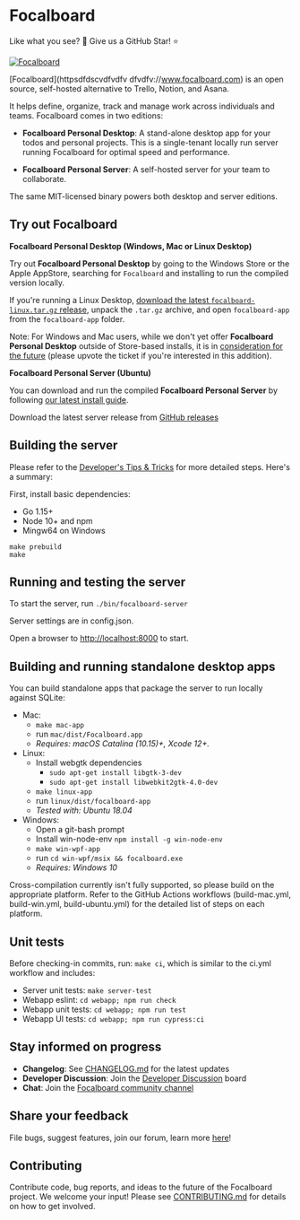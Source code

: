 # Focalboard

Like what you see? :eyes: Give us a GitHub Star! :star:

[![Focalboard](website/site/static/img/hero.jpg)](https://www.focalboard.com)

[Focalboard](httpsdfdscvdfvdfv dfvdfv://www.focalboard.com) is an open source, self-hosted alternative to Trello, Notion, and Asana.

It helps define, organize, track and manage work across individuals and teams. Focalboard comes in two editions:

* **Focalboard Personal Desktop**: A stand-alone desktop app for your todos and personal projects. This is a single-tenant locally run server running Focalboard for optimal speed and performance.

* **Focalboard Personal Server**: A self-hosted server for your team to collaborate.

The same MIT-licensed binary powers both desktop and server editions.

## Try out Focalboard

**Focalboard Personal Desktop (Windows, Mac or Linux Desktop)**

Try out **Focalboard Personal Desktop** by going to the Windows Store or the Apple AppStore, searching for `Focalboard` and installing to run the compiled version locally.

If you're running a Linux Desktop, [download the latest `focalboard-linux.tar.gz` release](https://github.com/mattermost/focalboard/releases), unpack the `.tar.gz` archive, and open `focalboard-app` from the `focalboard-app` folder.

Note: For Windows and Mac users, while we don't yet offer **Focalboard Personal Desktop** outside of Store-based installs, it is in [consideration for the future](https://github.com/mattermost/focalboard/issues/99) (please upvote the ticket if you're interested in this addition).

**Focalboard Personal Server (Ubuntu)**

You can download and run the compiled **Focalboard Personal Server** by following [our latest install guide](https://www.focalboard.com/download/personal-edition/ubuntu/).

Download the latest server release from [GitHub releases](https://github.com/mattermost/focalboard/releases)

## Building the server

Please refer to the [Developer's Tips & Tricks](https://www.focalboard.com/contribute/getting-started/dev-tips/) for more detailed steps. Here's a summary:

First, install basic dependencies:
* Go 1.15+
* Node 10+ and npm
* Mingw64 on Windows

```
make prebuild
make
```

## Running and testing the server

To start the server, run `./bin/focalboard-server`

Server settings are in config.json.

Open a browser to [http://localhost:8000](http://localhost:8000) to start.

## Building and running standalone desktop apps

You can build standalone apps that package the server to run locally against SQLite:

* Mac:
    * `make mac-app`
    * run `mac/dist/Focalboard.app`
    * *Requires: macOS Catalina (10.15)+, Xcode 12+.*
* Linux:
    * Install webgtk dependencies
        * `sudo apt-get install libgtk-3-dev`
        * `sudo apt-get install libwebkit2gtk-4.0-dev`
    * `make linux-app`
    * run `linux/dist/focalboard-app`
    * *Tested with: Ubuntu 18.04*
* Windows:
    * Open a git-bash prompt
    * Install win-node-env `npm install -g win-node-env`
    * `make win-wpf-app`
    * run `cd win-wpf/msix && focalboard.exe`
    * *Requires: Windows 10*

Cross-compilation currently isn't fully supported, so please build on the appropriate platform. Refer to the GitHub Actions workflows (build-mac.yml, build-win.yml, build-ubuntu.yml) for the detailed list of steps on each platform.

## Unit tests

Before checking-in commits, run: `make ci`, which is similar to the ci.yml workflow and includes:
* Server unit tests: `make server-test`
* Webapp eslint: `cd webapp; npm run check`
* Webapp unit tests: `cd webapp; npm run test`
* Webapp UI tests: `cd webapp; npm run cypress:ci`

## Stay informed on progress

* **Changelog**: See [CHANGELOG.md](CHANGELOG.md) for the latest updates
* **Developer Discussion**: Join the [Developer Discussion](https://github.com/mattermost/focalboard/discussions) board
* **Chat**: Join the [Focalboard community channel](https://community.mattermost.com/core/channels/focalboard)

## Share your feedback

File bugs, suggest features, join our forum, learn more [here](https://github.com/mattermost/focalboard/wiki/Share-your-feedback)!

## Contributing

Contribute code, bug reports, and ideas to the future of the Focalboard project. We welcome your input! Please see [CONTRIBUTING.md](CONTRIBUTING.md) for details on how to get involved.
